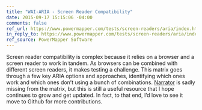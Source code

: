 ```yaml
---
title: "WAI-ARIA - Screen Reader Compatibility"
date: 2015-09-17 15:15:06 -04:00
comments: false
ref_url: https://www.powermapper.com/tests/screen-readers/aria/index.html
in_reply_to: https://www.powermapper.com/tests/screen-readers/aria/index.html
ref_source: PowerMapper Software
---
```


Screen reader compatibility is complex because it relies on a browser and a screen reader to work in tandem. As browsers can be combined with different screen readers, it makes testing a challenge. This matrix goes through a few key ARIA options and approaches, identifying which ones work and which ones don’t using a bunch of combinations. [Narrator](https://en.wikipedia.org/wiki/Microsoft_Narrator) is sadly missing from the matrix, but this is still a useful resource that I hope continues to grow and get updated. In fact, to that end, I’d love to see it move to Github for more contributions.